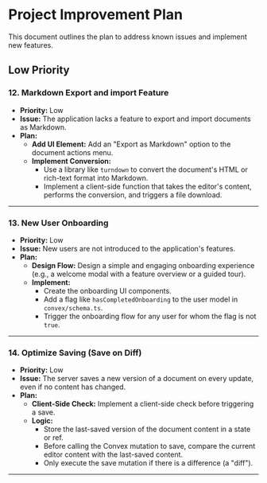 # Project Improvement Plan

This document outlines the plan to address known issues and implement new features.


## Low Priority

### 12. Markdown Export and import Feature

*   **Priority:** Low
*   **Issue:** The application lacks a feature to export and import documents as Markdown.
*   **Plan:**
    *   **Add UI Element:** Add an "Export as Markdown" option to the document actions menu.
    *   **Implement Conversion:**
        *   Use a library like `turndown` to convert the document's HTML or rich-text format into Markdown.
        *   Implement a client-side function that takes the editor's content, performs the conversion, and triggers a file download.

---

### 13. New User Onboarding

*   **Priority:** Low
*   **Issue:** New users are not introduced to the application's features.
*   **Plan:**
    *   **Design Flow:** Design a simple and engaging onboarding experience (e.g., a welcome modal with a feature overview or a guided tour).
    *   **Implement:**
        *   Create the onboarding UI components.
        *   Add a flag like `hasCompletedOnboarding` to the user model in `convex/schema.ts`.
        *   Trigger the onboarding flow for any user for whom the flag is not `true`.

---

### 14. Optimize Saving (Save on Diff)

*   **Priority:** Low
*   **Issue:** The server saves a new version of a document on every update, even if no content has changed.
*   **Plan:**
    *   **Client-Side Check:** Implement a client-side check before triggering a save.
    *   **Logic:**
        *   Store the last-saved version of the document content in a state or ref.
        *   Before calling the Convex mutation to save, compare the current editor content with the last-saved content.
        *   Only execute the save mutation if there is a difference (a "diff").

---